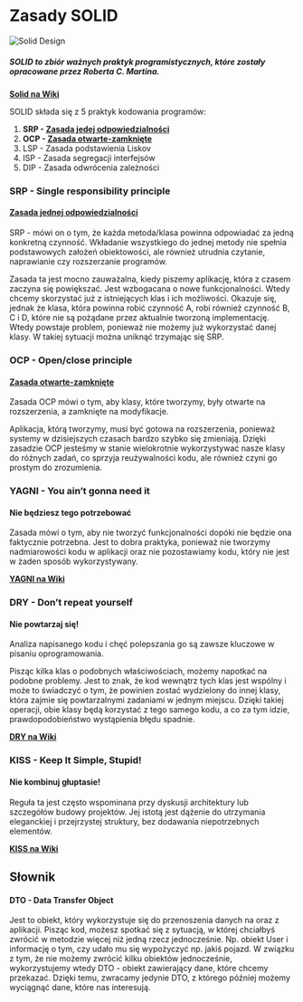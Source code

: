 # Zasady SOLID

![Solid Design ](https://img.shields.io/badge/Solid_Design-Principles--in--Java-green.svg?longCache=true&style=for-the-badge)

##### SOLID to zbiór ważnych praktyk programistycznych, które zostały opracowane przez Roberta C. Martina.

**[Solid na Wiki](https://pl.wikipedia.org/wiki/SOLID_(programowanie_obiektowe))**

SOLID składa się z 5 praktyk kodowania programów:

1. **SRP - [Zasada jedej odpowiedzialności](#zasada-jednej-odpowiedzialności)**
2. **OCP - [Zasada otwarte-zamknięte](#zasada-otwarte-zamknięte)**
3. LSP - Zasada podstawienia Liskov
4. ISP - Zasada segregacji interfejsów
5. DIP - Zasada odwrócenia zależności

### SRP - Single responsibility principle
#### [Zasada jednej odpowiedzialności](https://github.com/jszlenk/Solid-Design-Principles-in-Java/tree/master/src/SPR)

SRP - mówi on o tym, że każda metoda/klasa powinna odpowiadać za jedną konkretną czynność. Wkładanie wszystkiego do jednej metody nie spełnia podstawowych założeń obiektowości, ale również utrudnia czytanie, naprawianie czy rozszerzanie programów.

Zasada ta jest mocno zauważalna, kiedy piszemy aplikację, która z czasem zaczyna się powiększać. Jest wzbogacana o nowe funkcjonalności. Wtedy chcemy skorzystać już z istniejących klas i ich możliwości. Okazuje się, jednak że klasa, która powinna robić czynność A, robi również czynność B, C i D, które nie są pożądane przez aktualnie tworzoną implementację. Wtedy powstaje problem, ponieważ nie możemy już wykorzystać danej klasy. W takiej sytuacji można uniknąć trzymając się SRP.

### OCP - Open/close principle
#### [Zasada otwarte-zamknięte](https://github.com/jszlenk/Solid-Design-Principles-in-Java/tree/master/src/OCP)

Zasada OCP mówi o tym, aby klasy, które tworzymy, były otwarte na rozszerzenia, a zamknięte na modyfikacje.

Aplikacja, którą tworzymy, musi być gotowa na rozszerzenia, ponieważ systemy w dzisiejszych czasach bardzo szybko się zmieniają. Dzięki zasadzie OCP jesteśmy w stanie wielokrotnie wykorzystywać nasze klasy do różnych zadań, co sprzyja reużywalności kodu, ale również czyni go prostym do zrozumienia.

### YAGNI - You ain’t gonna need it
#### Nie będziesz tego potrzebować

Zasada mówi o tym, aby nie tworzyć funkcjonalności dopóki nie będzie ona faktycznie potrzebna. Jest to dobra praktyka, ponieważ nie tworzymy nadmiarowości kodu w aplikacji oraz nie pozostawiamy kodu, który nie jest w żaden sposób wykorzystywany.

**[YAGNI na Wiki](https://en.wikipedia.org/wiki/You_aren%27t_gonna_need_it)**

### DRY - Don’t repeat yourself
#### Nie powtarzaj się! 

Analiza napisanego kodu i chęć polepszania go są zawsze kluczowe w pisaniu oprogramowania.

Pisząc kilka klas o podobnych właściwościach, możemy napotkać na podobne problemy. Jest to znak, że kod wewnątrz tych klas jest wspólny i może to świadczyć o tym, że powinien zostać wydzielony do innej klasy, która zajmie się powtarzalnymi zadaniami w jednym miejscu. Dzięki takiej operacji, obie klasy będą korzystać z tego samego kodu, a co za tym idzie, prawdopodobieństwo wystąpienia błędu spadnie.

**[DRY na Wiki](https://pl.wikipedia.org/wiki/DRY)**

### KISS - Keep It Simple, Stupid!
#### Nie kombinuj głuptasie!

Reguła ta jest często wspominana przy dyskusji architektury lub szczegółów budowy projektów. Jej istotą jest dążenie do utrzymania eleganckiej i przejrzystej struktury, bez dodawania niepotrzebnych elementów.

**[KISS na Wiki](https://pl.wikipedia.org/wiki/KISS_(regu%C5%82a))**


## Słownik

#### DTO - Data Transfer Object

Jest to obiekt, który wykorzystuje się do przenoszenia danych na oraz z aplikacji. Pisząc kod, możesz spotkać się z sytuacją, w której chciałbyś zwrócić w metodzie więcej niż jedną rzecz jednocześnie. Np. obiekt User i informację o tym, czy udało mu się wypożyczyć np. jakiś pojazd. W związku z tym, że nie możemy zwrócić kilku obiektów jednocześnie, wykorzystujemy wtedy DTO - obiekt zawierający dane, które chcemy przekazać. Dzięki temu, zwracamy jedynie DTO, z którego później możemy wyciągnąć dane, które nas interesują.

